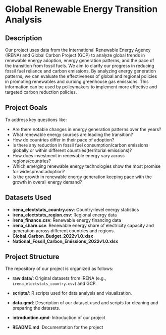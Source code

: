 # Global Renewable Energy Transition Analysis

## Description
Our project uses data from the International Renewable Energy Agency (IRENA) and Global Carbon Project (GCP) to analyze global trends in renewable energy adoption, energy generation patterns, and the pace of the transition from fossil fuels.
We aim to clarify our progress in reducing fossil fuel reliance and carbon emissions. By analyzing energy generation patterns, we can evaluate the effectiveness of global and regional policies in promoting renewables and curbing greenhouse gas emissions. This information can be used by policymakers to implement more effective and targeted carbon reduction policies.   

## Project Goals
To address key questions like:
- Are there notable changes in energy generation patterns over the years?
- What renewable energy sources are leading the transition?
- How do countries differ in their pace of adoption?
- Is there any reduction in fossil fuel consumption/carbon emissions globally or within different countries(territorial emissions)?
- How does investment in renewable energy vary across regions/countries? 
- Which emerging renewable energy technologies show the most promise for widespread adoption?
- Is the growth in renewable energy generation keeping pace with the growth in overall energy demand?

## Datasets Used
- **irena_electstats_country.csv**: Country-level energy statistics
- **irena_electstats_region.csv**: Regional energy data
- **irena_finance.csv**: Renewable energy financing data
- **irena_share.csv**: Renewable energy share of electricity capacity and generation across different countries and regions.
- **Global_Carbon_Budget_2022v1.0.xlsx**
- **National_Fossil_Carbon_Emissions_2022v1.0.xlsx**

## Project Structure

The repository of our project is organized as follows:

- **raw data/**: Original datasets from IRENA (e.g., `irena_electstats_country.csv`) and GCP.

- **scripts/**: R scripts used for data analysis and visualization.
- **data.qmd**: Description of our dataset used and scripts for cleaning and preparing the datasets.
- **introduction.qmd**: Introduction of our project


- **README.md**: Documentation for the project




